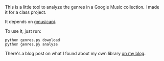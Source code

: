 This is a little tool to analyze the genres in a Google Music collection. I made it for a class project.

It depends on [gmusicapi](https://github.com/simon-weber/Unofficial-Google-Music-API).

To use it, just run:
```
python genres.py download
python genres.py analyze
```

There's a blog post on what I found about my own library [on my blog](www.simonmweber.com/2012/09/07/whats-in-a-genre.html).
